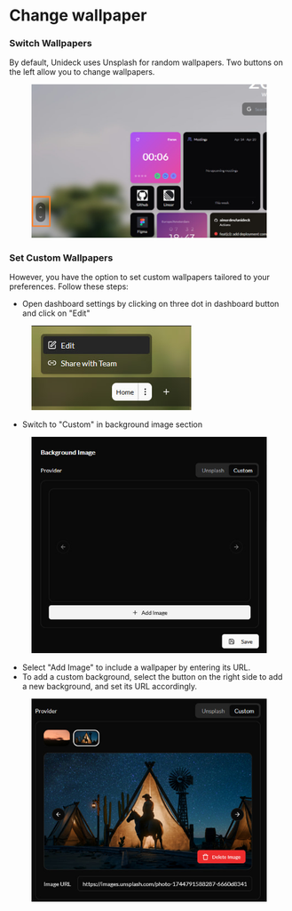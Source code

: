 # Change wallpaper

### Switch Wallpapers

By default, Unideck uses Unsplash for random wallpapers. Two buttons on the left allow you to change wallpapers.

<figure><img src="../.gitbook/assets/image (18).png" alt=""><figcaption></figcaption></figure>

### Set Custom Wallpapers

However, you have the option to set custom wallpapers tailored to your preferences. Follow these steps:

* Open dashboard settings by clicking on three dot in dashboard button and click on "Edit"

<figure><img src="../.gitbook/assets/image (14).png" alt=""><figcaption></figcaption></figure>

* Switch to "Custom" in background image section

<figure><img src="../.gitbook/assets/image (15).png" alt=""><figcaption></figcaption></figure>

* Select "Add Image" to include a wallpaper by entering its URL.
* To add a custom background, select the button on the right side to add a new background, and set its URL accordingly.

<figure><img src="../.gitbook/assets/image (16).png" alt=""><figcaption></figcaption></figure>
